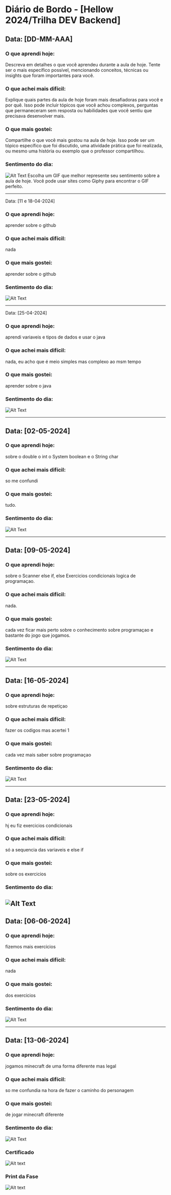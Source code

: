 # Diário de Bordo - [Hellow 2024/Trilha DEV Backend]

## Data: [DD-MM-AAA]

### O que aprendi hoje:
Descreva em detalhes o que você aprendeu durante a aula de hoje. Tente ser o mais específico possível, mencionando conceitos, técnicas ou insights que foram importantes para você.

### O que achei mais difícil:
Explique quais partes da aula de hoje foram mais desafiadoras para você e por quê. Isso pode incluir tópicos que você achou complexos, perguntas que permaneceram sem resposta ou habilidades que você sentiu que precisava desenvolver mais.

### O que mais gostei:
Compartilhe o que você mais gostou na aula de hoje. Isso pode ser um tópico específico que foi discutido, uma atividade prática que foi realizada, ou mesmo uma história ou exemplo que o professor compartilhou.

### Sentimento do dia:
![Alt Text](URL_DO_GIF)
Escolha um GIF que melhor represente seu sentimento sobre a aula de hoje. Você pode usar sites como Giphy para encontrar o GIF perfeito.

---
Data: [11 e 18-04-2024]

### O que aprendi hoje:
aprender sobre o github

### O que achei mais difícil:
nada
### O que mais gostei:
aprender sobre o github

### Sentimento do dia:
![Alt Text](https://media0.giphy.com/media/v1.Y2lkPTc5MGI3NjExdHB6dWZsejE1bGY3bHNtNGN4YXQxZGdvMmpndXh5cjhwa2xoYnljciZlcD12MV9pbnRlcm5hbF9naWZfYnlfaWQmY3Q9Zw/AjTbbjwPr1kZiuoYmX/giphy.gif)

---
Data: [25-04-2024]

### O que aprendi hoje:
aprendi variaveis e tipos de dados e usar o java 

### O que achei mais difícil:
nada, eu acho que é meio simples mas complexo ao msm tempo
### O que mais gostei:
aprender sobre o java 

### Sentimento do dia:
![Alt Text](https://media1.tenor.com/m/vXgJEPq9IlsAAAAd/shy-dog-shy-shiba.gif)


 ---
  ## Data: [02-05-2024]

### O que aprendi hoje:
sobre o double o int o System boolean e o String char

### O que achei mais difícil:
so me confundi 

### O que mais gostei:
tudo.

### Sentimento do dia:
![Alt Text](https://media1.tenor.com/m/bgBQwUxX8VkAAAAC/cat-meme-laughing-gif.gif)

---
## Data: [09-05-2024]

### O que aprendi hoje:
sobre o Scanner else if, else Exercicios condicionais logica de programaçao.

### O que achei mais difícil:
nada.

### O que mais gostei:
cada vez ficar mais perto sobre o conhecimento sobre programaçao e bastante do jogo que jogamos.

### Sentimento do dia:
![Alt Text]()

---
## Data: [16-05-2024]

### O que aprendi hoje:
sobre estruturas de repetiçao

### O que achei mais difícil:
fazer os codigos mas acertei 1

### O que mais gostei:
cada vez mais saber sobre programaçao

### Sentimento do dia:
![Alt Text](https://media.tenor.com/vWuKaXNsebMAAAAi/dog-sniff.gif)

---
## Data: [23-05-2024]

### O que aprendi hoje:
hj eu fiz exercicios condicionais

### O que achei mais difícil:
só a sequencia das variaveis e else if

### O que mais gostei:
sobre os exercicios

### Sentimento do dia:
![Alt Text](https://media1.tenor.com/m/nOk_9bJl81UAAAAd/baloto-concert-sonohara.gif)
---
## Data: [06-06-2024]

### O que aprendi hoje:
fizemos mais exercicios 

### O que achei mais difícil:
nada

### O que mais gostei:
dos exercicios

### Sentimento do dia:
![Alt Text](https://media1.tenor.com/m/DFfCL02_DCcAAAAC/cat-look.gif)

---
## Data: [13-06-2024]

### O que aprendi hoje:
jogamos minecraft de uma forma diferente mas legal

### O que achei mais difícil:
so me confundia na hora de fazer o caminho do personagem

### O que mais gostei:
de jogar minecraft diferente

### Sentimento do dia:
![Alt Text](https://media1.tenor.com/m/3sifdBV4fRsAAAAd/cat-edit.gif)

### Certificado

![Alt text](<VITOR R.jpg>)

### Print da Fase
![Alt text](image.png)
